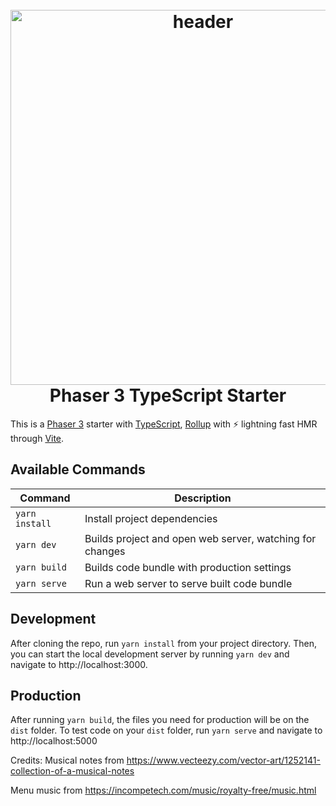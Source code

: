 <h1 align="center">
  <br>
  <a href="https://github.com/geocine/phaser3-rollup-typescript#readme"><img src="https://i.imgur.com/6lcIxDs.png" alt="header" width="600"/></a>
  <br>
  Phaser 3 TypeScript Starter
  <br>
</h1>

This is a [Phaser 3](https://github.com/photonstorm/phaser) starter with [TypeScript](https://www.typescriptlang.org/), [Rollup](https://rollupjs.org) with ⚡️ lightning fast HMR through [Vite](https://vitejs.dev/).

## Available Commands

| Command | Description |
|---------|-------------|
| `yarn install` | Install project dependencies |
| `yarn dev` | Builds project and open web server, watching for changes |
| `yarn build` | Builds code bundle with production settings  |
| `yarn serve` | Run a web server to serve built code bundle |

## Development

After cloning the repo, run `yarn install` from your project directory. Then, you can start the local development
server by running `yarn dev` and navigate to http://localhost:3000.

## Production

After running `yarn build`, the files you need for production will be on the `dist` folder. To test code on your `dist` folder, run `yarn serve` and navigate to http://localhost:5000




Credits:
Musical notes from https://www.vecteezy.com/vector-art/1252141-collection-of-a-musical-notes

Menu music from https://incompetech.com/music/royalty-free/music.html